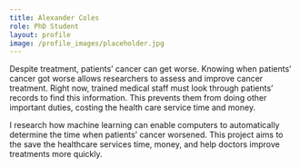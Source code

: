 ```yaml
---
title: Alexander Coles
role: PhD Student
layout: profile
image: /profile_images/placeholder.jpg
---
```


Despite treatment, patients’ cancer can get worse. Knowing when patients’ cancer got worse allows researchers to assess and improve cancer treatment. Right now, trained medical staff must look through patients’ records to find this information. This prevents them from doing other important duties, costing the health care service time and money.

I research how machine learning can enable computers to automatically determine the time when patients’ cancer worsened. This project aims to the save the healthcare services time, money, and help doctors improve treatments more quickly.
